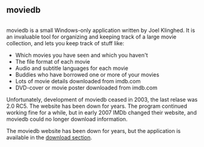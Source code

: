 ## moviedb ##

![![](http://i219.photobucket.com/albums/cc285/jmoviedb/moviedb-scaled.png)](http://i219.photobucket.com/albums/cc285/jmoviedb/moviedb.png)

moviedb is a small Windows-only application written by Joel Klinghed. It is an invaluable tool for organizing and keeping track of a large movie collection, and lets you keep track of stuff like:
  * Which movies you have seen and which you haven't
  * The file format of each movie
  * Audio and subtitle languages for each movie
  * Buddies who have borrowed one or more of your movies
  * Lots of movie details downloaded from imdb.com
  * DVD-cover or movie poster downloaded from imdb.com

Unfortunately, development of moviedb ceased in 2003, the last relase was 2.0 RC5. The website has been down for years. The program continued working fine for a while, but in early 2007 IMDb changed their website, and moviedb could no longer download information.

The moviedb website has been down for years, but the application is available in the [download section](http://code.google.com/p/jmoviedb/downloads/list).